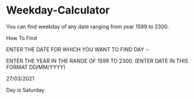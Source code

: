 # Weekday-Calculator

You can find weekday of any date ranging from year 1599 to 2300.

How To Find 

ENTER THE DATE FOR WHICH YOU WANT TO FIND DAY :-  

ENTER THE YEAR IN THE RANGE OF 1599 TO 2300.
(ENTER DATE IN THIS FORMAT DD/MM/YYYY)

27/03/2021

Day is Saturday 
